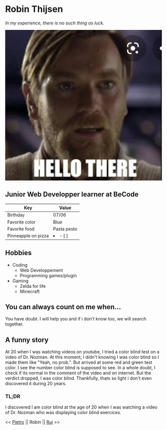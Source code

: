 # Robin Thijsen

*In my experience, there is no such thing as luck.*

![hello there](/hello_there.jpg)

## Junior Web Developper learner at BeCode

Key | Value
--- | -----
Birthday | 07/06
Favorite color | Blue
Favorite food | Pasta pesto
Pinneapple on pizza | <li>- [ ] </li>

## Hobbies

* Coding
	* Web Developpement
	* Programming games/plugin
* Gaming
	* Zelda for life
	* Minecraft

## You can always count on me when...

You have doubt. I will help you and if i don't know too, we will search together.

## A funny story

At 20 when I was watching videos on youtube, I tried a color blind test on a video of Dr. Nozman.
At this moment, I didn't knowing I was color blind so I made them like "Yeah, no prob.".
But arrived at some red and green test color. I see the number color blind is supposed to see.
In a whole doubt, I check if its normal in the comment of the video and on internet.
But the verdict dropped, I was color blind.
Thankfully, thats so light i don't even discovered it during 20 years.

### TL;DR

I discovered I am color blind at the age of 20 when I was watching a video of Dr. Nozman who was displaying color blind exercices.

<< [Pietro]() || Robin || [Rui](https://github.com/ruisinhofilipe) >>